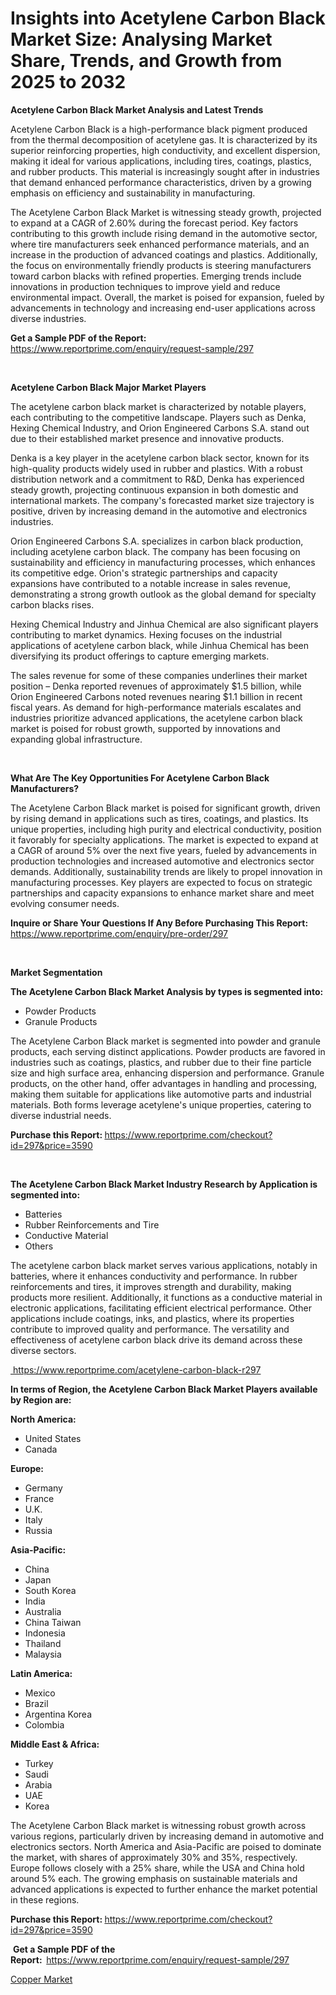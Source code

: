 <p><h1>Insights into Acetylene Carbon Black Market Size: Analysing Market Share, Trends, and Growth from 2025 to 2032</h1></p><p><strong>Acetylene Carbon Black Market Analysis and Latest Trends</strong></p>
<p><p>Acetylene Carbon Black is a high-performance black pigment produced from the thermal decomposition of acetylene gas. It is characterized by its superior reinforcing properties, high conductivity, and excellent dispersion, making it ideal for various applications, including tires, coatings, plastics, and rubber products. This material is increasingly sought after in industries that demand enhanced performance characteristics, driven by a growing emphasis on efficiency and sustainability in manufacturing.</p><p>The Acetylene Carbon Black Market is witnessing steady growth, projected to expand at a CAGR of 2.60% during the forecast period. Key factors contributing to this growth include rising demand in the automotive sector, where tire manufacturers seek enhanced performance materials, and an increase in the production of advanced coatings and plastics. Additionally, the focus on environmentally friendly products is steering manufacturers toward carbon blacks with refined properties. Emerging trends include innovations in production techniques to improve yield and reduce environmental impact. Overall, the market is poised for expansion, fueled by advancements in technology and increasing end-user applications across diverse industries.</p></p>
<p><strong>Get a Sample PDF of the Report:&nbsp;</strong> <a href="https://www.reportprime.com/enquiry/request-sample/297?utm_campaign=2326&utm_medium=2&utm_source=Github&utm_content=ia&utm_term=18032025&utm_id=acetylene-carbon-black">https://www.reportprime.com/enquiry/request-sample/297</a></p>
<p>&nbsp;</p>
<p><strong>Acetylene Carbon Black Major Market Players</strong></p>
<p><p>The acetylene carbon black market is characterized by notable players, each contributing to the competitive landscape. Players such as Denka, Hexing Chemical Industry, and Orion Engineered Carbons S.A. stand out due to their established market presence and innovative products.</p><p>Denka is a key player in the acetylene carbon black sector, known for its high-quality products widely used in rubber and plastics. With a robust distribution network and a commitment to R&D, Denka has experienced steady growth, projecting continuous expansion in both domestic and international markets. The company's forecasted market size trajectory is positive, driven by increasing demand in the automotive and electronics industries.</p><p>Orion Engineered Carbons S.A. specializes in carbon black production, including acetylene carbon black. The company has been focusing on sustainability and efficiency in manufacturing processes, which enhances its competitive edge. Orion's strategic partnerships and capacity expansions have contributed to a notable increase in sales revenue, demonstrating a strong growth outlook as the global demand for specialty carbon blacks rises.</p><p>Hexing Chemical Industry and Jinhua Chemical are also significant players contributing to market dynamics. Hexing focuses on the industrial applications of acetylene carbon black, while Jinhua Chemical has been diversifying its product offerings to capture emerging markets.</p><p>The sales revenue for some of these companies underlines their market position – Denka reported revenues of approximately $1.5 billion, while Orion Engineered Carbons noted revenues nearing $1.1 billion in recent fiscal years. As demand for high-performance materials escalates and industries prioritize advanced applications, the acetylene carbon black market is poised for robust growth, supported by innovations and expanding global infrastructure.</p></p>
<p>&nbsp;</p>
<p><strong>What Are The Key Opportunities For Acetylene Carbon Black Manufacturers?</strong></p>
<p><p>The Acetylene Carbon Black market is poised for significant growth, driven by rising demand in applications such as tires, coatings, and plastics. Its unique properties, including high purity and electrical conductivity, position it favorably for specialty applications. The market is expected to expand at a CAGR of around 5% over the next five years, fueled by advancements in production technologies and increased automotive and electronics sector demands. Additionally, sustainability trends are likely to propel innovation in manufacturing processes. Key players are expected to focus on strategic partnerships and capacity expansions to enhance market share and meet evolving consumer needs.</p></p>
<p><strong>Inquire or Share Your Questions If Any Before Purchasing This Report:</strong> <a href="https://www.reportprime.com/enquiry/pre-order/297?utm_campaign=2326&utm_medium=2&utm_source=Github&utm_content=ia&utm_term=18032025&utm_id=acetylene-carbon-black">https://www.reportprime.com/enquiry/pre-order/297</a></p>
<p>&nbsp;</p>
<p><strong>Market Segmentation</strong></p>
<p><strong>The Acetylene Carbon Black Market Analysis by types is segmented into:</strong></p>
<p><ul><li>Powder Products</li><li>Granule Products</li></ul></p>
<p><p>The Acetylene Carbon Black market is segmented into powder and granule products, each serving distinct applications. Powder products are favored in industries such as coatings, plastics, and rubber due to their fine particle size and high surface area, enhancing dispersion and performance. Granule products, on the other hand, offer advantages in handling and processing, making them suitable for applications like automotive parts and industrial materials. Both forms leverage acetylene's unique properties, catering to diverse industrial needs.</p></p>
<p><strong>Purchase this Report:&nbsp;</strong><a href="https://www.reportprime.com/checkout?id=297&price=3590&utm_campaign=2326&utm_medium=2&utm_source=Github&utm_content=ia&utm_term=18032025&utm_id=acetylene-carbon-black">https://www.reportprime.com/checkout?id=297&price=3590</a></p>
<p>&nbsp;</p>
<p><strong>The Acetylene Carbon Black Market Industry Research by Application is segmented into:</strong></p>
<p><ul><li>Batteries</li><li>Rubber Reinforcements and Tire</li><li>Conductive Material</li><li>Others</li></ul></p>
<p><p>The acetylene carbon black market serves various applications, notably in batteries, where it enhances conductivity and performance. In rubber reinforcements and tires, it improves strength and durability, making products more resilient. Additionally, it functions as a conductive material in electronic applications, facilitating efficient electrical performance. Other applications include coatings, inks, and plastics, where its properties contribute to improved quality and performance. The versatility and effectiveness of acetylene carbon black drive its demand across these diverse sectors.</p></p>
<p><a href="https://www.reportprime.com/acetylene-carbon-black-r297?utm_campaign=2326&utm_medium=2&utm_source=Github&utm_content=ia&utm_term=18032025&utm_id=acetylene-carbon-black">&nbsp;https://www.reportprime.com/acetylene-carbon-black-r297</a></p>
<p><strong>In terms of Region, the Acetylene Carbon Black Market Players available by Region are:</strong></p>
<p>
    <p> <strong> North America: </strong>
        <ul>
            <li>United States</li>
            <li>Canada</li>
        </ul>
        </p> 
    <p> <strong> Europe: </strong>
        <ul>
            <li>Germany</li>
            <li>France</li>
            <li>U.K.</li>
            <li>Italy</li>
            <li>Russia</li>
        </ul>
        </p> 
    <p> <strong> Asia-Pacific: </strong>
        <ul>
            <li>China</li>
            <li>Japan</li>
            <li>South Korea</li>
            <li>India</li>
            <li>Australia</li>
            <li>China Taiwan</li>
            <li>Indonesia</li>
            <li>Thailand</li>
            <li>Malaysia</li>
        </ul>
        </p> 
    <p> <strong> Latin America: </strong>
        <ul>
            <li>Mexico</li>
            <li>Brazil</li>
            <li>Argentina Korea</li>
            <li>Colombia</li>
        </ul>
        </p> 
    <p> <strong> Middle East & Africa: </strong>
        <ul>
            <li>Turkey</li>
            <li>Saudi</li>
            <li>Arabia</li>
            <li>UAE</li>
            <li>Korea</li>
        </ul>
    </p>
    </p>
<p><p>The Acetylene Carbon Black market is witnessing robust growth across various regions, particularly driven by increasing demand in automotive and electronics sectors. North America and Asia-Pacific are poised to dominate the market, with shares of approximately 30% and 35%, respectively. Europe follows closely with a 25% share, while the USA and China hold around 5% each. The growing emphasis on sustainable materials and advanced applications is expected to further enhance the market potential in these regions.</p></p>
<p><strong>Purchase this Report: </strong><a href="https://www.reportprime.com/checkout?id=297&price=3590&utm_campaign=2326&utm_medium=2&utm_source=Github&utm_content=ia&utm_term=18032025&utm_id=acetylene-carbon-black">https://www.reportprime.com/checkout?id=297&price=3590</a></p>
<p>&nbsp;<strong>Get a Sample PDF of the Report:&nbsp;&nbsp;</strong><a href="https://www.reportprime.com/enquiry/request-sample/297?utm_campaign=2326&utm_medium=2&utm_source=Github&utm_content=ia&utm_term=18032025&utm_id=acetylene-carbon-black">https://www.reportprime.com/enquiry/request-sample/297</a></p>
<p><strong></strong></p>
<p><p><a href="https://github.com/NargisHussain75/Market-Research-Report-List-1/blob/main/copper-market.md?utm_campaign=2326&utm_medium=2&utm_source=Github&utm_content=ia&utm_term=18032025&utm_id=acetylene-carbon-black">Copper Market</a></p></p>